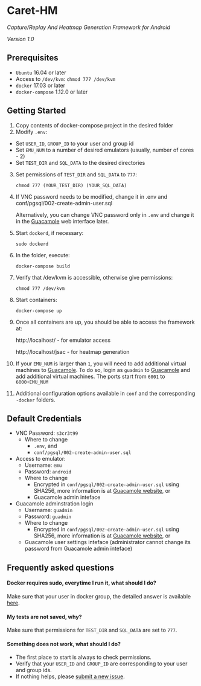 # Caret-HM
*Capture/Replay And Heatmap Generation Framework for Android*

*Version 1.0*

## Prerequisites
- `Ubuntu` 16.04 or later
- Access to `/dev/kvm`:
  `chmod 777 /dev/kvm`
- `docker` 17.03 or later
- `docker-compose` 1.12.0 or later

## Getting Started
1. Copy contents of docker-compose project in the desired folder
2. Modify `.env`:
  - Set `USER_ID`, `GROUP_ID` to your user and group id
  - Set `EMU_NUM` to a number of desired emulators (usually, number of cores - 2)
  - Set `TEST_DIR` and `SQL_DATA` to the desired directories
3. Set permissions of `TEST_DIR` and `SQL_DATA` to `777`:

     `chmod 777 (YOUR_TEST_DIR) (YOUR_SQL_DATA)`
4. If VNC password needs to be modified, change it in .env and conf/pgsql/002-create-admin-user.sql

    Alternatively, you can change VNC password only in `.env` and change it in the [Guacamole](http://guacamole.incubator.apache.org/) web interface later.
5. Start `dockerd`, if necessary:

    `sudo dockerd`
5. In the folder, execute:

    `docker-compose build`
6. Verify that /dev/kvm is accessible, otherwise give permissions:

    `chmod 777 /dev/kvm`
7. Start containers:

    `docker-compose up`
8. Once all containers are up, you should be able to access the framework at:

    http://localhost/ - for emulator access
    
    http://localhost/jsac - for heatmap generation
9. If your `EMU_NUM` is larger than `1`, you will need to add additional virtual machines to [Guacamole](http://guacamole.incubator.apache.org/).
    To do so, login as `guadmin` to [Guacamole](http://guacamole.incubator.apache.org/) and add additional virtual machines. The ports start from `6001` to `6000+EMU_NUM`
10. Additional configuration options available in `conf` and the corresponding `-docker` folders.

## Default Credentials
 - VNC Password: `s3cr3t99`
    - Where to change
      - `.env`, and
      - `conf/pgsql/002-create-admin-user.sql`
 - Access to emulator:
     - Username: `emu`
     - Password: `android`
     - Where to change
       - Encrypted in `conf/pgsql/002-create-admin-user.sql` using SHA256, more information is at [Guacamole website](https://guacamole.incubator.apache.org/doc/gug/jdbc-auth.html), or
       - Guacamole admin inteface
  - Guacamole adminstration login
      - Username: `guadmin`
      - Password: `guadmin`
      - Where to change
        - Encrypted in `conf/pgsql/002-create-admin-user.sql` using SHA256, more information is at [Guacamole website](https://guacamole.incubator.apache.org/doc/gug/jdbc-auth.html), or
       - Guacamole user settings inteface (administrator cannot change its password from Guacamole admin inteface)

## Frequently asked questions

#### Docker requires sudo, everytime I run it, what should I do?
Make sure that your user in docker group, the detailed answer is available [here](https://askubuntu.com/questions/477551/how-can-i-use-docker-without-sudo).


#### My tests are not saved, why?
Make sure that permissions for `TEST_DIR` and `SQL_DATA` are set to `777`.

#### Something does not work, what should I do?
- The first place to start is always to check permissions.
- Verify that your `USER_ID` and `GROUP_ID` are corresponding to your user and group ids.
- If nothing helps, please [submit a new issue](https://github.com/stlab-unt/Caret-HM/issues/new).
  
